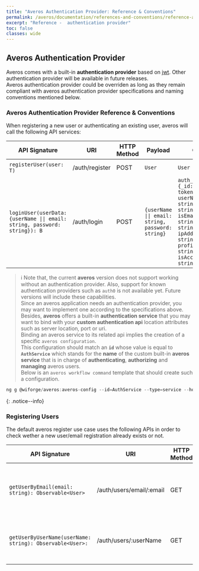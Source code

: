 ```yaml
---
title: "Averos Authentication Provider: Reference & Conventions"
permalink: /averos/documentation/references-and-conventions/reference-authentication-provider/
excerpt: "Reference -  authentication provider"
toc: false
classes: wide
---
```


## **Averos Authentication Provider**

Averos comes with a built-in **authentication provider** based on [jwt](https://jwt.io "JSON Web Token"). Other authentication provider will be available in future releases. <br/>
Averos authentication provider could be overriden as long as they remain compliant with averos authentication provider specifications and naming conventions mentioned below.

### **Averos Authentication Provider Reference & Conventions**

When registering a new user or authenticating an existing user, averos will call the following API services:

 | **API Signature** | **URI** |  **HTTP Method** | **Payload** | **Output** | **API Description** |
| ------------ | ------------ | ------------ | ------------ | ------------ |------------ |
| `registerUser(user: T)` | /auth/register | POST | `User` | `User` | Registers a new user |
| `loginUser(userData: {userName \|\| email: string, password: string}): B` | /auth/login | POST | `{userName \|\| email: string, password: string}` | `auth_token: {_id: string, token: string, userName: string, email: string, isEmailVerified: string, image: string, ipAddress: string, profileLanguage: string, isAccountLocked: string}}` | Attempt to perform a log in action. Returns an authorization token |

>ℹ️ Note that, the current **averos** version does not support working without an authentication provider. Also, support for known authentication providers such as `auth0` is not available yet. Future versions will include these capabilities.<br/>
Since an averos application needs an authentication provider, you may want to implement one according to the specifications above. <br/>
Besides, **averos** offers a built-in **authentication service** that you may want to bind with your **custom authentication api** location attributes such as server location, port or uri. <br/>
Binding an averos service to its related api implies the creation of a specific `averos configuration`. <br/> 
This configuration should match an **`id`** whose value is equal to **`AuthService`** which stands for the **name** of the custom built-in **averos service** that is in charge of **authenticating**, **authorizing** and **managing** averos users.<br/>
Below is an `averos workflow command` template that should create such a configuration.
```js
ng g @wiforge/averos:averos-config --id=AuthService --type=service --host=[your-auth-server-address] --port=[our-auth-server-port] --protocol=[our-auth-server-protocol] --endpoint=[your-auth-api-uri]
```
{: .notice--info}

### **Registering Users**

The default averos register use case uses the following APIs in order to check wether a new user/email registration already exists or not. 

| **API Signature** | **URI** |  **HTTP Method** | **Output** |  **API Description** |
| ------------ | ------------ | ------------ | ------------ | ------------ | 
| `getUserByEmail(email: string): Observable<User>` | /auth/users/email/:email | GET | `{ emailNotAvailable: true } \|\| null` | Given an email adress, check wether the user exists or not |
| `getUserByUserName(userName: string): Observable<User>:` | /auth/users/:userName | GET | `{ userNameNotAvailable: true } \|\| null` | Given a user name, check wether the user exists or not |
